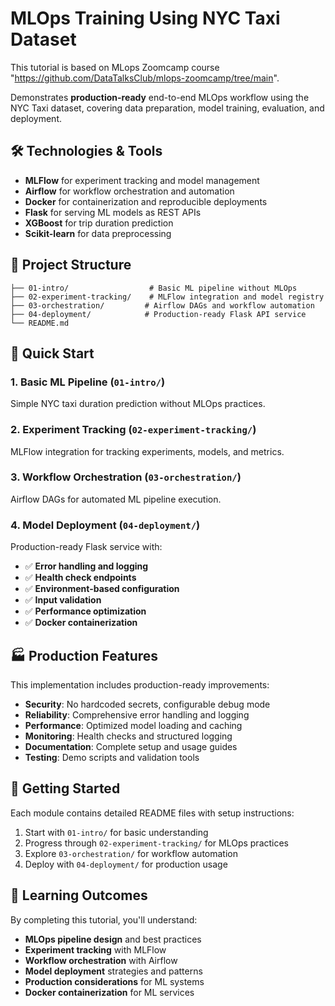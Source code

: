 

# MLOps Training Using NYC Taxi Dataset

This tutorial is based on MLops Zoomcamp course "https://github.com/DataTalksClub/mlops-zoomcamp/tree/main".

Demonstrates **production-ready** end-to-end MLOps workflow using the NYC Taxi dataset, covering data preparation, model training, evaluation, and deployment.

## 🛠️ Technologies & Tools

- **MLFlow** for experiment tracking and model management
- **Airflow** for workflow orchestration and automation
- **Docker** for containerization and reproducible deployments
- **Flask** for serving ML models as REST APIs
- **XGBoost** for trip duration prediction
- **Scikit-learn** for data preprocessing

## 📁 Project Structure

```
├── 01-intro/                  # Basic ML pipeline without MLOps
├── 02-experiment-tracking/    # MLFlow integration and model registry
├── 03-orchestration/         # Airflow DAGs and workflow automation
├── 04-deployment/            # Production-ready Flask API service
└── README.md
```

## 🚀 Quick Start

### 1. **Basic ML Pipeline** (`01-intro/`)
Simple NYC taxi duration prediction without MLOps practices.

### 2. **Experiment Tracking** (`02-experiment-tracking/`)
MLFlow integration for tracking experiments, models, and metrics.

### 3. **Workflow Orchestration** (`03-orchestration/`)
Airflow DAGs for automated ML pipeline execution.

### 4. **Model Deployment** (`04-deployment/`)
Production-ready Flask service with:
- ✅ **Error handling and logging**
- ✅ **Health check endpoints**
- ✅ **Environment-based configuration**
- ✅ **Input validation**
- ✅ **Performance optimization**
- ✅ **Docker containerization**

## 🏭 Production Features

This implementation includes production-ready improvements:

- **Security**: No hardcoded secrets, configurable debug mode
- **Reliability**: Comprehensive error handling and logging
- **Performance**: Optimized model loading and caching
- **Monitoring**: Health checks and structured logging
- **Documentation**: Complete setup and usage guides
- **Testing**: Demo scripts and validation tools

## 📖 Getting Started

Each module contains detailed README files with setup instructions:

1. Start with `01-intro/` for basic understanding
2. Progress through `02-experiment-tracking/` for MLOps practices
3. Explore `03-orchestration/` for workflow automation
4. Deploy with `04-deployment/` for production usage

## 🎯 Learning Outcomes

By completing this tutorial, you'll understand:

- **MLOps pipeline design** and best practices
- **Experiment tracking** with MLFlow
- **Workflow orchestration** with Airflow
- **Model deployment** strategies and patterns
- **Production considerations** for ML systems
- **Docker containerization** for ML services